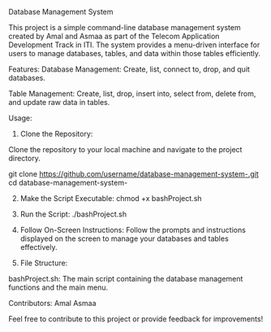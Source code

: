 Database Management System

This project is a simple command-line database management system created by Amal and Asmaa as part of the Telecom Application Development Track in ITI. 
The system provides a menu-driven interface for users to manage databases, tables, and data within those tables efficiently.

Features:
Database Management:
Create, list, connect to, drop, and quit databases.

Table Management:
Create, list, drop, insert into, select from, delete from, and update raw data in tables.


Usage:
1. Clone the Repository:

Clone the repository to your local machine and navigate to the project directory.

   git clone https://github.com/username/database-management-system-.git
   cd database-management-system-

2. Make the Script Executable:
   chmod +x bashProject.sh

3. Run the Script:
   ./bashProject.sh
   
4. Follow On-Screen Instructions:
   Follow the prompts and instructions displayed on the screen to manage your databases and tables effectively.
   
5. File Structure:
   
bashProject.sh:
The main script containing the database management functions and the main menu.

Contributors:
Amal
Asmaa

Feel free to contribute to this project or provide feedback for improvements!

    




